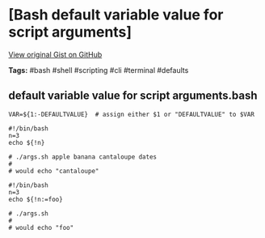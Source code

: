 # [Bash default variable value for script arguments] 

[View original Gist on GitHub](https://gist.github.com/Integralist/df411140a5596abefa05f27647a4f25f)

**Tags:** #bash #shell #scripting #cli #terminal #defaults

## default variable value for script arguments.bash

```shell
VAR=${1:-DEFAULTVALUE}  # assign either $1 or "DEFAULTVALUE" to $VAR

#!/bin/bash
n=3
echo ${!n}

# ./args.sh apple banana cantaloupe dates
#
# would echo "cantaloupe"

#!/bin/bash
n=3
echo ${!n:=foo}

# ./args.sh
#
# would echo "foo"
```

